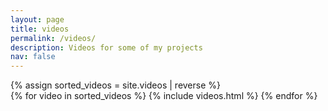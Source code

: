 ```yaml
---
layout: page
title: videos
permalink: /videos/
description: Videos for some of my projects
nav: false
---
```

<div class="videos">
    {% assign sorted_videos = site.videos | reverse %}
    <!-- Generate cards for each video -->
    <div class="grid row-cols-2">
      {% for video in sorted_videos %}
        {% include videos.html %}
      {% endfor %}
    </div>
</div>
